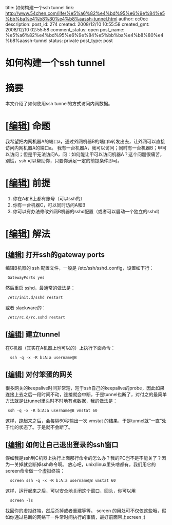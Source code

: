 title: 如何构建一个ssh tunnel
link: http://www.54chen.com/life/%e5%a6%82%e4%bd%95%e6%9e%84%e5%bb%ba%e4%b8%80%e4%b8%aassh-tunnel.html
author: cc0cc
description: 
post_id: 274
created: 2008/12/10 10:55:58
created_gmt: 2008/12/10 02:55:58
comment_status: open
post_name: %e5%a6%82%e4%bd%95%e6%9e%84%e5%bb%ba%e4%b8%80%e4%b8%aassh-tunnel
status: private
post_type: post

# 如何构建一个ssh tunnel

# 摘要

本文介绍了如何使用ssh tunnel的方式访问内网数据。 

# [[编辑](http://10.62.164.49/wiki/index.php?title=%E5%A6%82%E4%BD%95%E6%9E%84%E5%BB%BA%E4%B8%80%E4%B8%AAssh_tunnel&action=edit&section=2)] 命题

我希望把内网机器A的端口a，通过外网机器B的端口b转发出去，让外网可以直接访问内网机器A的端口a。 我有一台机器A，我可以访问；同时有一台机器B；甲可以访问；但是甲无法访问A，问：如何能让甲可以访问机器A？这个问题很痛苦，别慌，ssh 可以帮助你，只要你满足一定的前提条件即可。 

# [[编辑](http://10.62.164.49/wiki/index.php?title=%E5%A6%82%E4%BD%95%E6%9E%84%E5%BB%BA%E4%B8%80%E4%B8%AAssh_tunnel&action=edit&section=3)] 前提

  1. 你在A和B上都有账号（可以ssh的）
  2. 你有一台机器C，可以同时访问A和B
  3. 你可以有办法修改外网B机器的sshd配置（或者可以启动一个独立的sshd）

# [[编辑](http://10.62.164.49/wiki/index.php?title=%E5%A6%82%E4%BD%95%E6%9E%84%E5%BB%BA%E4%B8%80%E4%B8%AAssh_tunnel&action=edit&section=4)] 解法

## [[编辑](http://10.62.164.49/wiki/index.php?title=%E5%A6%82%E4%BD%95%E6%9E%84%E5%BB%BA%E4%B8%80%E4%B8%AAssh_tunnel&action=edit&section=5)] 打开ssh的gateway ports

编辑B机器的 ssh 配置文件，一般是 /etc/ssh/sshd_config，设置如下行： 
    
    
     GatewayPorts yes

然后重启 sshd，最通常的做法是： 
    
    
     /etc/init.d/sshd restart

或者 slackware的： 
    
    
     /etc/rc.d/rc.sshd restart

## [[编辑](http://10.62.164.49/wiki/index.php?title=%E5%A6%82%E4%BD%95%E6%9E%84%E5%BB%BA%E4%B8%80%E4%B8%AAssh_tunnel&action=edit&section=6)] 建立tunnel

在C机器（其实在A机器上也可以的）上执行下面命令： 
    
    
      ssh -q -x -R b:A:a username@B

## [[编辑](http://10.62.164.49/wiki/index.php?title=%E5%A6%82%E4%BD%95%E6%9E%84%E5%BB%BA%E4%B8%80%E4%B8%AAssh_tunnel&action=edit&section=7)] 对付笨蛋的网关

很多网关的keepalive时间非常短，短于ssh自己的keepalive的probe，因此如果连接上去之后一段时间不动，连接就会中断，于是tunnel也断了，对付之的最简单方法就是让tunnel里头时不时地有点数据，我的做法是： 
    
    
     ssh -q -x -R b:A:a username@B vmstat 60

这样，跑起来之后，会每隔60秒输出一次 vmstat 的结果，于是tunnel就“一直”处于忙的状态了。于是就不会断了。 

## [[编辑](http://10.62.164.49/wiki/index.php?title=%E5%A6%82%E4%BD%95%E6%9E%84%E5%BB%BA%E4%B8%80%E4%B8%AAssh_tunnel&action=edit&section=8)] 如何让自己退出登录的ssh窗口

假如我是ssh到C机器上执行上面那行命令的怎么办？我的PC岂不是不能关了？因为一关掉就会断掉ssh命令啊。 放心吧，unix/linux里头啥都有，我们用它的screen命令做一个虚拟终端： 
    
    
      screen ssh -q -x -R b:A:a username@B vmstat 60

这样，运行起来之后，可以安全地关闭这个窗口，回头，你可以用 
    
    
      screen -ls

找回你的虚拟终端，然后杀掉或者重建等等。 screen 的用处可不仅仅这些哦，假如你通过易断的网络干一件常时间执行的事情，最好前面带上screen ;)